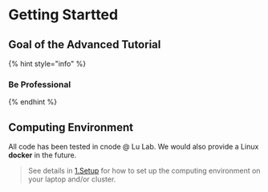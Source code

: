 # Getting Startted

## Goal of the Advanced Tutorial

{% hint style="info" %}
### **Be Professional**
{% endhint %}

## Computing Environment

All code has been tested in cnode @ Lu Lab. We would also provide a Linux **docker**  in the future. 

> See details in [1.Setup](part-i.programming-skills/1.setup.md) for how to set up the computing environment on your laptop and/or cluster.



